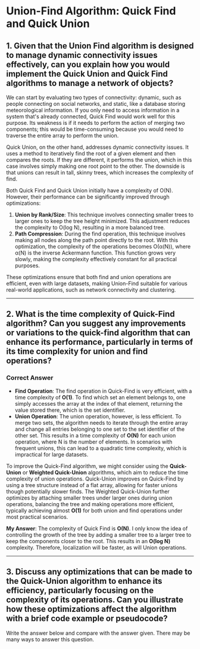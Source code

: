 

# Union-Find Algorithm: Quick Find and Quick Union

## 1. Given that the Union Find algorithm is designed to manage dynamic connectivity issues effectively, can you explain how you would implement the Quick Union and Quick Find algorithms to manage a network of objects?

We can start by evaluating two types of connectivity: dynamic, such as people connecting on social networks, and static, like a database storing meteorological information. If you only need to access information in a system that's already connected, Quick Find would work well for this purpose. Its weakness is if it needs to perform the action of merging two components; this would be time-consuming because you would need to traverse the entire array to perform the union.

Quick Union, on the other hand, addresses dynamic connectivity issues. It uses a method to iteratively find the root of a given element and then compares the roots. If they are different, it performs the union, which in this case involves simply making one root point to the other. The downside is that unions can result in tall, skinny trees, which increases the complexity of find.

Both Quick Find and Quick Union initially have a complexity of O(N). However, their performance can be significantly improved through optimizations:

1. **Union by Rank/Size**: This technique involves connecting smaller trees to larger ones to keep the tree height minimized. This adjustment reduces the complexity to O(log N), resulting in a more balanced tree.
2. **Path Compression**: During the find operation, this technique involves making all nodes along the path point directly to the root. With this optimization, the complexity of the operations becomes O(α(N)), where α(N) is the inverse Ackermann function. This function grows very slowly, making the complexity effectively constant for all practical purposes.

These optimizations ensure that both find and union operations are efficient, even with large datasets, making Union-Find suitable for various real-world applications, such as network connectivity and clustering.

---

## 2. What is the time complexity of Quick-Find algorithm? Can you suggest any improvements or variations to the quick-find algorithm that can enhance its performance, particularly in terms of its time complexity for union and find operations?

### Correct Answer

- **Find Operation**: The find operation in Quick-Find is very efficient, with a time complexity of **O(1)**. To find which set an element belongs to, one simply accesses the array at the index of that element, returning the value stored there, which is the set identifier.
- **Union Operation**: The union operation, however, is less efficient. To merge two sets, the algorithm needs to iterate through the entire array and change all entries belonging to one set to the set identifier of the other set. This results in a time complexity of **O(N)** for each union operation, where N is the number of elements. In scenarios with frequent unions, this can lead to a quadratic time complexity, which is impractical for large datasets.

To improve the Quick-Find algorithm, we might consider using the **Quick-Union** or **Weighted Quick-Union** algorithms, which aim to reduce the time complexity of union operations. Quick-Union improves on Quick-Find by using a tree structure instead of a flat array, allowing for faster unions though potentially slower finds. The Weighted Quick-Union further optimizes by attaching smaller trees under larger ones during union operations, balancing the tree and making operations more efficient, typically achieving almost **O(1)** for both union and find operations under most practical scenarios.

**My Answer**:
The complexity of Quick Find is **O(N)**. I only know the idea of controlling the growth of the tree by adding a smaller tree to a larger tree to keep the components closer to the root. This results in an **O(log N)** complexity. Therefore, localization will be faster, as will Union operations.

---

## 3. Discuss any optimizations that can be made to the Quick-Union algorithm to enhance its efficiency, particularly focusing on the complexity of its operations. Can you illustrate how these optimizations affect the algorithm with a brief code example or pseudocode?

Write the answer below and compare with the answer given. There may be many ways to answer this question.